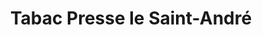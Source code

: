 ---
title: "Tabac Presse le Saint-André"
url: /montbrison/tabac-presse-le-saint-andre/
shop: Tabak
---